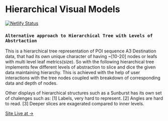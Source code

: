 # Hierarchical Visual Models

[![Netlify Status](https://api.netlify.com/api/v1/badges/da032cbc-af87-4cb5-941e-162092bd9fd0/deploy-status)](https://app.netlify.com/sites/elated-brattain-2ed5f2/deploys)

### `Alternative approach to Hierarchical Tree with Levels of Abstrtaction`

This is a hierarchical tree representation of POI sequence A3 Destination data, that had its own unique character of having ~[10-20] nodes or leafs with multi level leaf metrics(size). So with the following hierarchical tree implements few different levels of abstraction to slice and dice the given data maintaining hierarchy. This is achieved with the help of user interactions with the tree nodes coupled with breakdown of corresponding data and depth of nodes.

Other displays of hierarchical structures such as a Sunburst has its own set of chalenges such as: [1] Labels, very hard to represent. [2] Angles are hard to read. [3] Deeper slices are exagerated compared to inner levels.

[Site Live at ->](elated-brattain-2ed5f2.netlify.com)
